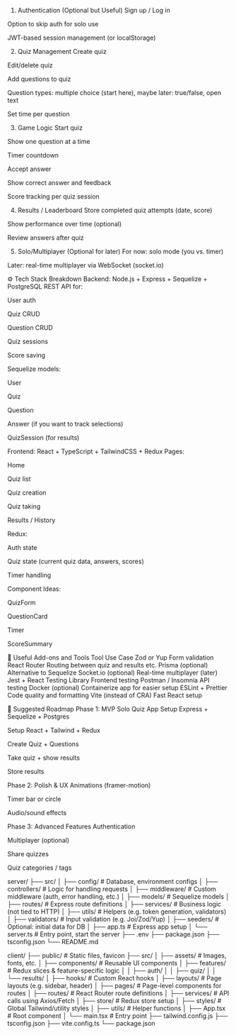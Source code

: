 1. Authentication (Optional but Useful)
Sign up / Log in

Option to skip auth for solo use

JWT-based session management (or localStorage)

2. Quiz Management
Create quiz

Edit/delete quiz

Add questions to quiz

Question types: multiple choice (start here), maybe later: true/false, open text

Set time per question

3. Game Logic
Start quiz

Show one question at a time

Timer countdown

Accept answer

Show correct answer and feedback

Score tracking per quiz session

4. Results / Leaderboard
Store completed quiz attempts (date, score)

Show performance over time (optional)

Review answers after quiz

5. Solo/Multiplayer (Optional for later)
For now: solo mode (you vs. timer)

Later: real-time multiplayer via WebSocket (socket.io)

⚙️ Tech Stack Breakdown
Backend: Node.js + Express + Sequelize + PostgreSQL
REST API for:

User auth

Quiz CRUD

Question CRUD

Quiz sessions

Score saving

Sequelize models:

User

Quiz

Question

Answer (if you want to track selections)

QuizSession (for results)

Frontend: React + TypeScript + TailwindCSS + Redux
Pages:

Home

Quiz list

Quiz creation

Quiz taking

Results / History

Redux:

Auth state

Quiz state (current quiz data, answers, scores)

Timer handling

Component Ideas:

QuizForm

QuestionCard

Timer

ScoreSummary


🔌 Useful Add-ons and Tools
Tool	Use Case
Zod or Yup	Form validation
React Router	Routing between quiz and results etc.
Prisma (optional)	Alternative to Sequelize
Socket.io (optional)	Real-time multiplayer (later)
Jest + React Testing Library	Frontend testing
Postman / Insomnia	API testing
Docker (optional)	Containerize app for easier setup
ESLint + Prettier	Code quality and formatting
Vite (instead of CRA)	Fast React setup


📅 Suggested Roadmap
Phase 1: MVP Solo Quiz App
 Setup Express + Sequelize + Postgres

 Setup React + Tailwind + Redux

 Create Quiz + Questions

 Take quiz + show results

 Store results

Phase 2: Polish & UX
 Animations (framer-motion)

 Timer bar or circle

 Audio/sound effects

Phase 3: Advanced Features
 Authentication

 Multiplayer (optional)

 Share quizzes

 Quiz categories / tags


server/
├── src/
│   ├── config/              # Database, environment configs
│   ├── controllers/         # Logic for handling requests
│   ├── middleware/          # Custom middleware (auth, error handling, etc.)
│   ├── models/              # Sequelize models
│   ├── routes/              # Express route definitions
│   ├── services/            # Business logic (not tied to HTTP)
│   ├── utils/               # Helpers (e.g. token generation, validators)
│   ├── validators/          # Input validation (e.g. Joi/Zod/Yup)
│   ├── seeders/             # Optional: initial data for DB
│   ├── app.ts               # Express app setup
│   └── server.ts            # Entry point, start the server
├── .env
├── package.json
├── tsconfig.json
└── README.md


client/
├── public/                  # Static files, favicon
├── src/
│   ├── assets/              # Images, fonts, etc.
│   ├── components/          # Reusable UI components
│   ├── features/            # Redux slices & feature-specific logic
│   │   ├── auth/
│   │   ├── quiz/
│   │   └── results/
│   ├── hooks/               # Custom React hooks
│   ├── layouts/             # Page layouts (e.g. sidebar, header)
│   ├── pages/               # Page-level components for routes
│   ├── routes/              # React Router route definitions
│   ├── services/            # API calls using Axios/Fetch
│   ├── store/               # Redux store setup
│   ├── styles/              # Global Tailwind/utility styles
│   ├── utils/               # Helper functions
│   ├── App.tsx              # Root component
│   └── main.tsx             # Entry point
├── tailwind.config.js
├── tsconfig.json
├── vite.config.ts
└── package.json